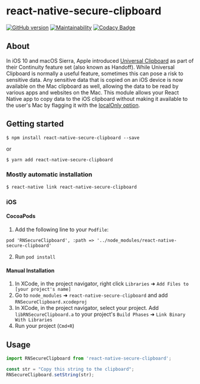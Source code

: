 
# react-native-secure-clipboard

[![GitHub version](https://badge.fury.io/gh/rajivshah3%2Freact-native-secure-clipboard.svg)](https://badge.fury.io/gh/rajivshah3%2Freact-native-secure-clipboard)
[![Maintainability](https://api.codeclimate.com/v1/badges/7007ccd5751c6408c3b9/maintainability)](https://codeclimate.com/github/rajivshah3/react-native-secure-clipboard/maintainability)
[![Codacy Badge](https://api.codacy.com/project/badge/Grade/7440485a6dc6427d99185686c615fcb9)](https://app.codacy.com/app/rajivshah3/react-native-secure-clipboard?utm_source=github.com&utm_medium=referral&utm_content=rajivshah3/react-native-secure-clipboard&utm_campaign=badger)

## About

In iOS 10 and macOS Sierra, Apple introduced [Universal Clipboard](https://support.apple.com/kb/PH25168) as part of their Continuity feature set (also known as Handoff). While Universal Clipboard is normally a useful feature, sometimes this can pose a risk to sensitive data. Any sensitive data that is copied on an iOS device is now available on the Mac clipboard as well, allowing the data to be read by various apps and websites on the Mac. This module allows your React Native app to copy data to the iOS clipboard without making it available to the user's Mac by flagging it with the [localOnly option](https://developer.apple.com/documentation/uikit/uipasteboardoption/1829412-localonly).

## Getting started

`$ npm install react-native-secure-clipboard --save`

or

`$ yarn add react-native-secure-clipboard`

### Mostly automatic installation

`$ react-native link react-native-secure-clipboard`

### iOS

#### CocoaPods
1. Add the following line to your `Podfile`:
```
pod 'RNSecureClipboard', :path => '../node_modules/react-native-secure-clipboard'
```
2. Run `pod install`

#### Manual Installation

1. In XCode, in the project navigator, right click `Libraries` ➜ `Add Files to [your project's name]`
2. Go to `node_modules` ➜ `react-native-secure-clipboard` and add `RNSecureClipboard.xcodeproj`
3. In XCode, in the project navigator, select your project. Add `libRNSecureClipboard.a` to your project's `Build Phases` ➜ `Link Binary With Libraries`
4. Run your project (`Cmd+R`)


## Usage
```javascript
import RNSecureClipboard from 'react-native-secure-clipboard';

const str = "Copy this string to the clipboard";
RNSecureClipboard.setString(str);

```
